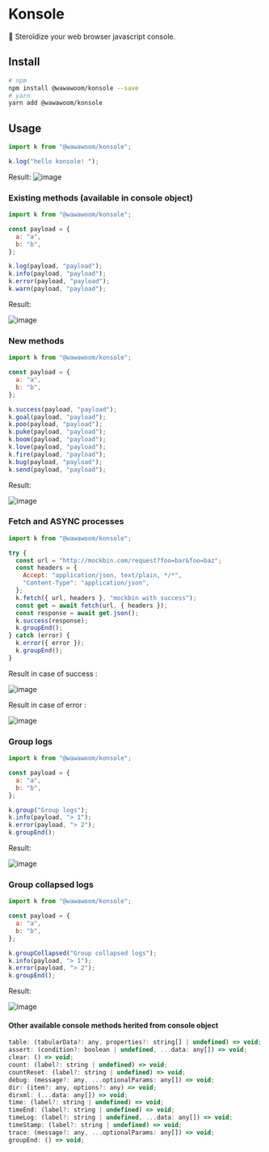 # Konsole

🚀 Steroïdize your web browser javascript console.

## Install

```bash
# npm
npm install @wawawoom/konsole --save
# yarn
yarn add @wawawoom/konsole
```

## Usage

```js
import k from "@wawawoom/konsole";

k.log("hello konsole! ");
```

Result:
![image](https://user-images.githubusercontent.com/2874281/138954419-5e8e4d14-b3b7-4f98-8e1a-90132c0f3a8e.png)

### Existing methods (available in console object)

```js
import k from "@wawawoom/konsole";

const payload = {
  a: "a",
  b: "b",
};

k.log(payload, "payload");
k.info(payload, "payload");
k.error(payload, "payload");
k.warn(payload, "payload");
```

Result:

![image](https://user-images.githubusercontent.com/2874281/138955954-20824008-f9d3-4774-a495-8a5433a4f043.png)

### New methods

```js
import k from "@wawawoom/konsole";

const payload = {
  a: "a",
  b: "b",
};

k.success(payload, "payload");
k.goal(payload, "payload");
k.poo(payload, "payload");
k.puke(payload, "payload");
k.boom(payload, "payload");
k.love(payload, "payload");
k.fire(payload, "payload");
k.bug(payload, "payload");
k.send(payload, "payload");
```

Result:

![image](https://user-images.githubusercontent.com/2874281/138957718-a8f134cc-3f9e-43f9-af0e-829b172755fd.png)

### Fetch and ASYNC processes

```js
import k from "@wawawoom/konsole";

try {
  const url = "http://mockbin.com/request?foo=bar&foo=baz";
  const headers = {
    Accept: "application/json, text/plain, */*",
    "Content-Type": "application/json",
  };
  k.fetch({ url, headers }, "mockbin with success");
  const get = await fetch(url, { headers });
  const response = await get.json();
  k.success(response);
  k.groupEnd();
} catch (error) {
  k.error({ error });
  k.groupEnd();
}
```

Result in case of success :

![image](https://user-images.githubusercontent.com/2874281/138958361-4f130b9c-1ee3-4f59-beb4-049df5a8a30b.png)

Result in case of error :

![image](https://user-images.githubusercontent.com/2874281/138958701-b85f1709-30f2-4e74-bccf-d0c6140e9667.png)

### Group logs

```js
import k from "@wawawoom/konsole";

const payload = {
  a: "a",
  b: "b",
};

k.group("Group logs");
k.info(payload, "> 1");
k.error(payload, "> 2");
k.groupEnd();
```

Result:

![image](https://user-images.githubusercontent.com/2874281/138956507-a2455667-a204-4e5d-ae31-c0d8ec260061.png)

### Group collapsed logs

```js
import k from "@wawawoom/konsole";

const payload = {
  a: "a",
  b: "b",
};

k.groupCollapsed("Group collapsed logs");
k.info(payload, "> 1");
k.error(payload, "> 2");
k.groupEnd();
```

Result:

![image](https://user-images.githubusercontent.com/2874281/138957035-35d279b6-6d39-4a64-b34f-fc0b4d70d547.png)

#### Other available console methods herited from console object

```js
table: (tabularData?: any, properties?: string[] | undefined) => void;
assert: (condition?: boolean | undefined, ...data: any[]) => void;
clear: () => void;
count: (label?: string | undefined) => void;
countReset: (label?: string | undefined) => void;
debug: (message?: any, ...optionalParams: any[]) => void;
dir: (item?: any, options?: any) => void;
dirxml: (...data: any[]) => void;
time: (label?: string | undefined) => void;
timeEnd: (label?: string | undefined) => void;
timeLog: (label?: string | undefined, ...data: any[]) => void;
timeStamp: (label?: string | undefined) => void;
trace: (message?: any, ...optionalParams: any[]) => void;
groupEnd: () => void;
```
